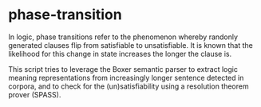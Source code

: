 # phase-transition

In logic, phase transitions refer to the phenomenon whereby randonly generated clauses flip from satisfiable to unsatisfiable. It is known that the likelihood for this change in state increases the longer the clause is.

This script tries to leverage the Boxer semantic parser to extract logic meaning representations from increasingly longer sentence detected in corpora, and to check for the (un)satisfiability using a resolution theorem prover (SPASS). 
